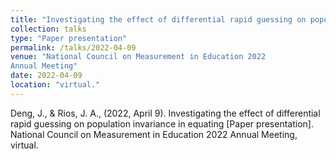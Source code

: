 ```yaml
---
title: "Investigating the effect of differential rapid guessing on population invariance in equating"
collection: talks
type: "Paper presentation"
permalink: /talks/2022-04-09
venue: "National Council on Measurement in Education 2022 
Annual Meeting"
date: 2022-04-09
location: "virtual."
---
```


Deng, J., & Rios, J. A., (2022, April 9). Investigating the effect of differential rapid guessing on population invariance in equating [Paper presentation]. National Council on Measurement in Education 2022 
Annual Meeting, virtual.
